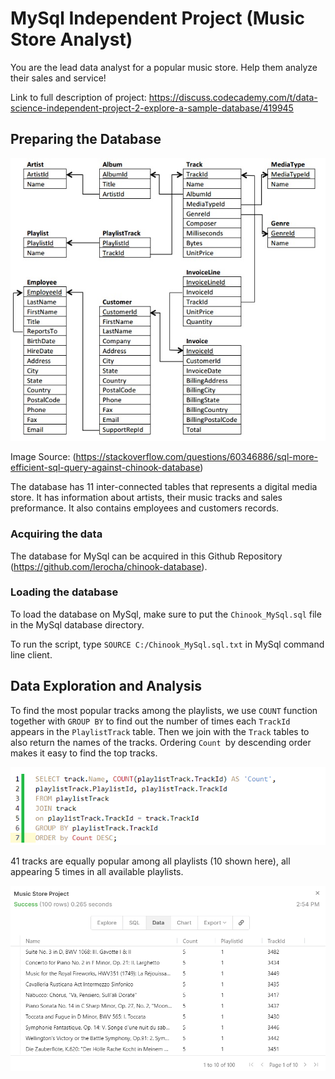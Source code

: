 # MySql Independent Project (Music Store Analyst)

You are the lead data analyst for a popular music store. Help them analyze their sales and service!

Link to full description of project:
https://discuss.codecademy.com/t/data-science-independent-project-2-explore-a-sample-database/419945

## Preparing the Database

![Chinook Database Schematics](https://github.com/RussH-code/MySql-Independent-Project/blob/main/Images/chinook_diagram.jpg)

Image Source: (https://stackoverflow.com/questions/60346886/sql-more-efficient-sql-query-against-chinook-database)

The database has 11 inter-connected tables that represents a digital media store. It has information about artists, their music tracks and sales preformance. It also contains employees and customers records.

### Acquiring the data
The database for MySql can be acquired in this Github Repository (https://github.com/lerocha/chinook-database).

### Loading the database
To load the database on MySql, make sure to put the `Chinook_MySql.sql` file in the MySql database directory.

To run the script, type `SOURCE C:/Chinook_MySql.sql.txt` in MySql command line client.


## Data Exploration and Analysis

To find the most popular tracks among the playlists, we use `COUNT` function together with `GROUP BY` to find out the number of times each `TrackId` appears in the `PlaylistTrack` table. Then we join with the `Track` tables to also return the names of the tracks. Ordering `Count `by descending order makes it easy to find the top tracks.

![Most popular Tracks Code](https://github.com/RussH-code/MySql-Independent-Project/blob/main/Images/code_1.PNG)

41 tracks are equally popular among all playlists (10 shown here), all appearing 5 times in all available playlists.

![Most popular Tracks Results](https://github.com/RussH-code/MySql-Independent-Project/blob/main/Images/results_1.PNG)
